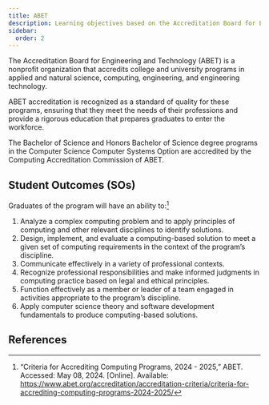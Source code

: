```yaml
---
title: ABET
description: Learning objectives based on the Accreditation Board for Engineering and Technology (ABET)
sidebar:
  order: 2
---
```


The Accreditation Board for Engineering and Technology (ABET) is a nonprofit organization that accredits college and university programs in applied and natural science, computing, engineering, and engineering technology.

ABET accreditation is recognized as a standard of quality for these programs, ensuring that they meet the needs of their professions and provide a rigorous education that prepares graduates to enter the workforce.

The Bachelor of Science and Honors Bachelor of Science degree programs in the Computer Science Computer Systems Option are accredited by the Computing Accreditation Commission of ABET.

## Student Outcomes (SOs)

Graduates of the program will have an ability to:[^1]

1. Analyze a complex computing problem and to apply principles of computing and other relevant disciplines to identify solutions.
2. Design, implement, and evaluate a computing-based solution to meet a given set of computing requirements in the context of the program’s discipline.
3. Communicate effectively in a variety of professional contexts.
4. Recognize professional responsibilities and make informed judgments in computing practice based on legal and ethical principles.
5. Function effectively as a member or leader of a team engaged in activities appropriate to the program’s discipline.
6. Apply computer science theory and software development fundamentals to produce computing-based solutions.

<!-- ## Performance Indicators (PIs)

Performance indicators are measurable statements that describe what evidence of student achievement looks like for each outcome.

Each SO has three performance indicators that are relevant for the Capstone series.

### SO1

1. Students can accurately identify and describe the underlying principles and constraints relevant to a complex computing problem.
2. Students can develop and articulate multiple solution strategies and evaluate each based on identified criteria and constraints.
3. Students demonstrate the ability to integrate cross-disciplinary knowledge into their problem-solving process.

### SO2

1. Students can create a design document that outlines the system architecture, components, and interfaces that meet the specified requirements.
2. Students successfully implement a solution that functions according to the design specifications.
3. Students conduct a thorough evaluation of the solution, including testing and validation, to demonstrate its efficacy and efficiency against the requirements.

### SO3

1. Students can produce clear, structured, and detailed documentation of their project, including a user manual and developer guidelines.
2. Students deliver professional presentations that clearly communicate project objectives, processes, outcomes, and relevance to both technical and non-technical audiences.
3. Students can effectively participate in project meetings, articulate their ideas and respond constructively to peer feedback.

### SO4

1. Students identify and discuss relevant ethical and legal issues in their project work.
2. Students incorporate ethical considerations into project decision-making processes.
3. Students can propose and justify resolutions when faced with ethical dilemmas in case studies or real project scenarios.

### SO5

1. Students demonstrate the ability to fulfill assigned roles and responsibilities within a team setting.
2. Students contribute positively to team discussions and decision-making processes.
3. Students can lead a segment or phase of a project, managing resources and coordinating efforts effectively.

### SO6

1. Students can articulate how specific computer science theories apply to the design and development of their project.
2. Students demonstrate proficiency in applying software development best practices and standards in their projects.
3. Students' projects show an innovative application of computing principles to solve practical problems. -->

## References

[^1]: “Criteria for Accrediting Computing Programs, 2024 - 2025,” ABET. Accessed: May 08, 2024. [Online]. Available: https://www.abet.org/accreditation/accreditation-criteria/criteria-for-accrediting-computing-programs-2024-2025/
